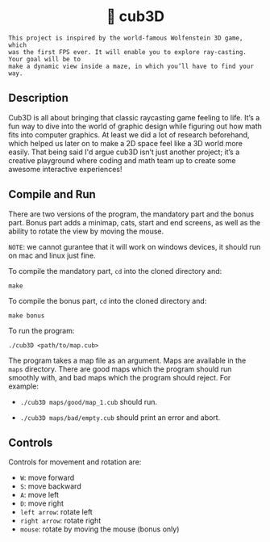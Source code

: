 <h1 align="center">
	📖 cub3D
</h1>

```
This project is inspired by the world-famous Wolfenstein 3D game, which
was the first FPS ever. It will enable you to explore ray-casting. Your goal will be to
make a dynamic view inside a maze, in which you’ll have to find your way.
```

## Description
Cub3D is all about bringing that classic raycasting game feeling to life. It’s a fun way to dive into the world of graphic design while figuring out how math fits into computer graphics. At least we did a lot of research beforehand, which helped us later on to make a 2D space feel like a 3D world more easily. That being said I'd argue cub3D isn’t just another project; it’s a creative playground where coding and math team up to create some awesome interactive experiences!

## Compile and Run

There are two versions of the program, the mandatory part and the bonus part. Bonus part adds a minimap, cats, start and end screens, as well as the ability to rotate the view by moving the mouse.

`NOTE`: we cannot gurantee that it will work on windows devices, it should run on mac and linux just fine.

To compile the mandatory part, `cd` into the cloned directory and:

```shell
make
```

To compile the bonus part, `cd` into the cloned directory and:

```shell
make bonus
```

To run the program:

```shell
./cub3D <path/to/map.cub>
```

The program takes a map file as an argument. Maps are available in the `maps` directory. There are good maps which the program should run smoothly with, and bad maps which the program should reject.
For example:

- `./cub3D maps/good/map_1.cub` should run.

- `./cub3D maps/bad/empty.cub` should print an error and abort.

## Controls

Controls for movement and rotation are:

- `W`: move forward
- `S`: move backward
- `A`: move left
- `D`: move right
- `left arrow`: rotate left
- `right arrow`: rotate right
- `mouse`: rotate by moving the mouse (bonus only)

